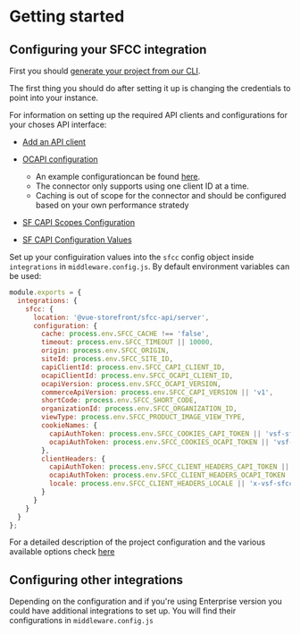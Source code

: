 # Getting started


## Configuring your SFCC integration

First you should [generate your project from our CLI](https://docs.vuestorefront.io/v2/general/getting-started.html).

The first thing you should do after setting it up is changing the credentials to point into your instance.

For information on setting up the required API clients and configurations for your choses API interface:

* [Add an API client](https://documentation.b2c.commercecloud.salesforce.com/DOC2/topic/com.demandware.dochelp/content/b2c_commerce/topics/account_manager/b2c_account_manager_add_api_client_id.html)

* [OCAPI configuration](https://documentation.b2c.commercecloud.salesforce.com/DOC2/topic/com.demandware.dochelp/OCAPI/current/usage/OCAPISettings.html)
  - An example configurationcan be found [here](example-ocapi-configuration.md).
  - The connector only supports using one client ID at a time.
  - Caching is out of scope for the connector and should be configured based on your own performance stratedy

* [SF CAPI Scopes Configuration](https://developer.commercecloud.com/s/article/CommerceAPI-Client-Permissions-for-API-Endpoints)

* [SF CAPI Configuration Values](https://developer.commercecloud.com/s/article/CommerceAPI-ConfigurationValues)

Set up your configuiration values into the `sfcc` config object inside `integrations` in `middleware.config.js`. By default environment variables can be used:

```js
module.exports = {
  integrations: {
    sfcc: {
      location: '@vue-storefront/sfcc-api/server',
      configuration: {
        cache: process.env.SFCC_CACHE !== 'false',
        timeout: process.env.SFCC_TIMEOUT || 10000,
        origin: process.env.SFCC_ORIGIN,
        siteId: process.env.SFCC_SITE_ID,
        capiClientId: process.env.SFCC_CAPI_CLIENT_ID,
        ocapiClientId: process.env.SFCC_OCAPI_CLIENT_ID,
        ocapiVersion: process.env.SFCC_OCAPI_VERSION,
        commerceApiVersion: process.env.SFCC_CAPI_VERSION || 'v1',
        shortCode: process.env.SFCC_SHORT_CODE,
        organizationId: process.env.SFCC_ORGANIZATION_ID,
        viewType: process.env.SFCC_PRODUCT_IMAGE_VIEW_TYPE,
        cookieNames: {
          capiAuthToken: process.env.SFCC_COOKIES_CAPI_TOKEN || 'vsf-sfcc-capi-token',
          ocapiAuthToken: process.env.SFCC_COOKIES_OCAPI_TOKEN || 'vsf-sfcc-ocapi-token'
        },
        clientHeaders: {
          capiAuthToken: process.env.SFCC_CLIENT_HEADERS_CAPI_TOKEN || 'x-vsf-sfcc-capi-token',
          ocapiAuthToken: process.env.SFCC_CLIENT_HEADERS_OCAPI_TOKEN || 'x-vsf-sfcc-ocapi-token',
          locale: process.env.SFCC_CLIENT_HEADERS_LOCALE || 'x-vsf-sfcc-locale'
        }
      }
    }
  }
};
```

For a detailed description of the project configuration and the various available options check [here](configuration.md)

## Configuring other integrations

Depending on the configuration and if you're using Enterprise version you could have additional integrations to set up. You will find their configurations in `middleware.config.js`
